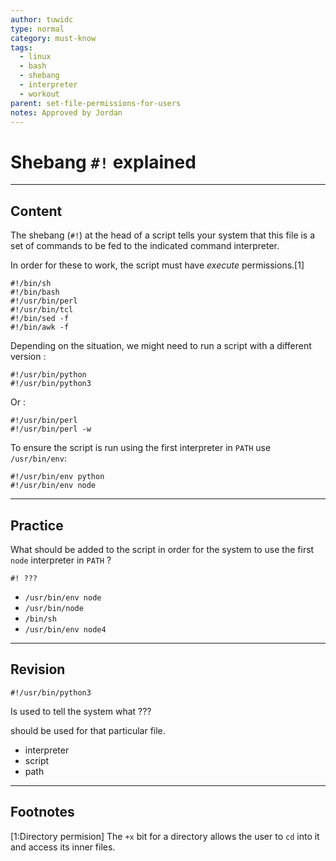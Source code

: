 ```yaml
---
author: tuwidc
type: normal
category: must-know
tags:
  - linux
  - bash
  - shebang
  - interpreter
  - workout
parent: set-file-permissions-for-users
notes: Approved by Jordan
---
```


# Shebang `#!` explained


---

## Content

The shebang (`#!`) at the head of a script tells your system that this file is a set of commands to be fed to the indicated command interpreter. 

In order for these to work, the script must have *execute* permissions.[1]

```plain-text
#!/bin/sh
#!/bin/bash
#!/usr/bin/perl
#!/usr/bin/tcl
#!/bin/sed -f
#!/bin/awk -f
```

Depending on the situation, we might need to run a script with a different version :

```plain-text
#!/usr/bin/python 
#!/usr/bin/python3
```

Or :

```plain-text
#!/usr/bin/perl
#!/usr/bin/perl -w
```

To ensure the script is run using the first interpreter in `PATH` use `/usr/bin/env`:

```plain-text
#!/usr/bin/env python
#!/usr/bin/env node
```


---

## Practice

What should be added to the script in order for the system to use the first `node` interpreter in `PATH` ?

```plain-text
#! ???
```

- `/usr/bin/env node`
- `/usr/bin/node`
- `/bin/sh`
- `/usr/bin/env node4`


---

## Revision

```plain-text
#!/usr/bin/python3
```

Is used to tell the system what ??? 

should be used for that particular file.

- interpreter
- script
- path


---

## Footnotes

[1:Directory permision]
The `+x` bit for a directory allows the user to `cd` into it and access its inner files.
 
